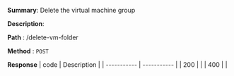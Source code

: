 **Summary**: Delete the virtual machine group

**Description**:

**Path** : /delete-vm-folder

**Method** : `POST`

**Response**
| code      | Description |
| ----------- | ----------- |
|  200   |       |
|  400   |       |

